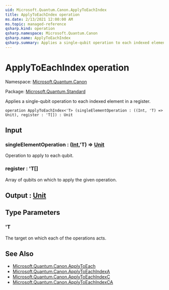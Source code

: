 ```yaml
---
uid: Microsoft.Quantum.Canon.ApplyToEachIndex
title: ApplyToEachIndex operation
ms.date: 2/13/2021 12:00:00 AM
ms.topic: managed-reference
qsharp.kind: operation
qsharp.namespace: Microsoft.Quantum.Canon
qsharp.name: ApplyToEachIndex
qsharp.summary: Applies a single-qubit operation to each indexed element in a register.
---
```


# ApplyToEachIndex operation

Namespace: [Microsoft.Quantum.Canon](xref:Microsoft.Quantum.Canon)

Package: [Microsoft.Quantum.Standard](https://nuget.org/packages/Microsoft.Quantum.Standard)


Applies a single-qubit operation to each indexed element in a register.

```qsharp
operation ApplyToEachIndex<'T> (singleElementOperation : ((Int, 'T) => Unit), register : 'T[]) : Unit
```


## Input

### singleElementOperation : ([Int](xref:microsoft.quantum.lang-ref.int),'T) => [Unit](xref:microsoft.quantum.lang-ref.unit) 

Operation to apply to each qubit.


### register : 'T[]

Array of qubits on which to apply the given operation.



## Output : [Unit](xref:microsoft.quantum.lang-ref.unit)



## Type Parameters

### 'T

The target on which each of the operations acts.

## See Also

- [Microsoft.Quantum.Canon.ApplyToEach](xref:Microsoft.Quantum.Canon.ApplyToEach)
- [Microsoft.Quantum.Canon.ApplyToEachIndexA](xref:Microsoft.Quantum.Canon.ApplyToEachIndexA)
- [Microsoft.Quantum.Canon.ApplyToEachIndexC](xref:Microsoft.Quantum.Canon.ApplyToEachIndexC)
- [Microsoft.Quantum.Canon.ApplyToEachIndexCA](xref:Microsoft.Quantum.Canon.ApplyToEachIndexCA)